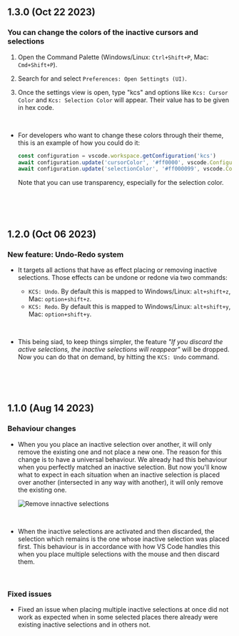 <br>

## 1.3.0 (Oct 22 2023)

### You can change the colors of the inactive cursors and selections

1. Open the Command Palette (Windows/Linux: `Ctrl+Shift+P`, Mac: `Cmd+Shift+P`).

2. Search for and select `Preferences: Open Settingts (UI)`.

3. Once the settings view is open, type "kcs" and options like `Kcs: Cursor Color` and `Kcs: Selection Color` will appear. Their value has to be given in hex code.

<br>

-  For developers who want to change these colors through their theme, this is an example of how you could do it:

   ```javascript
   const configuration = vscode.workspace.getConfiguration('kcs')
   await configuration.update('cursorColor', '#ff0000', vscode.ConfigurationTarget.Global)
   await configuration.update('selectionColor', '#ff000099', vscode.ConfigurationTarget.Global)
   ```

   Note that you can use transparency, especially for the selection color.

<br>
<br>
<br>

## 1.2.0 (Oct 06 2023)

### New feature: Undo-Redo system

-  It targets all actions that have as effect placing or removing inactive selections. Those effects can be undone or redone via two commands:

   -  `KCS: Undo`. By default this is mapped to Windows/Linux: `alt+shift+z`, Mac: `option+shift+z`.
   -  `KCS: Redo`. By default this is mapped to Windows/Linux: `alt+shift+y`, Mac: `option+shift+y`.

<br>

-  This being siad, to keep things simpler, the feature _"If you discard the active selections, the inactive selections will reappear"_ will be dropped. Now you can do that on demand, by hitting the `KCS: Undo` command.

<br>
<br>
<br>

## 1.1.0 (Aug 14 2023)

### Behaviour changes

-  When you you place an inactive selection over another, it will only remove the existing one and not place a new one. The reason for this change is to have a universal behaviour. We already had this behaviour when you perfectly matched an inactive selection. But now you'll know what to expect in each situation when an inactive selection is placed over another (intersected in any way with another), it will only remove the existing one.

   ![Remove innactive selections](https://media.giphy.com/media/v1.Y2lkPTc5MGI3NjExejJsdW1nMTZwdDBuOGxlMWc4aXFmMWo5dThzYmgxc3lhZXNqZWtrYSZlcD12MV9pbnRlcm5hbF9naWZfYnlfaWQmY3Q9Zw/h4XtMmQyasU1rIAQPZ/giphy.gif)

<br>

-  When the inactive selections are activated and then discarded, the selection which remains is the one whose inactive selection was placed first. This behaviour is in accordance with how VS Code handles this when you place multiple selections with the mouse and then discard them.

<br>

### Fixed issues

-  Fixed an issue when placing multiple inactive selections at once did not work as expected when in some selected places there already were existing inactive selections and in others not.

<br>
<br>
<br>
